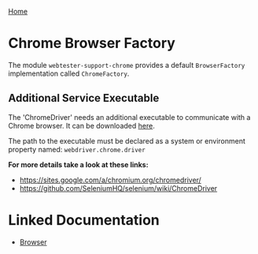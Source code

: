 [Home](../README.md)

# Chrome Browser Factory
The module `webtester-support-chrome` provides a default `BrowserFactory` implementation called `ChromeFactory`.

## Additional Service Executable
The 'ChromeDriver' needs an additional executable to communicate with a Chrome browser.
It can be downloaded [here](https://sites.google.com/a/chromium.org/chromedriver/downloads).

The path to the executable must be declared as a system or environment property named: `webdriver.chrome.driver`

**For more details take a look at these links:**

- https://sites.google.com/a/chromium.org/chromedriver/
- https://github.com/SeleniumHQ/selenium/wiki/ChromeDriver

# Linked Documentation

- [Browser](browser.md)
